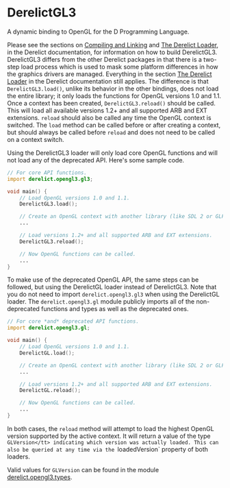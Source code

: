 DerelictGL3
===========

A dynamic binding to OpenGL for the D Programming Language.

Please see the sections on [Compiling and Linking][1] and [The Derelict Loader][2], in the Derelict documentation, for information on how to build DerelictGL3. DerelictGL3 differs from the other Derelict packages in that there is a two-step load process which is used to mask some platform differences in how the graphics drivers are managed. Everything in the section [The Derelict Loader][2] in the Derelict documentation still applies. The difference is that `DerelictGL3.load()`, unlike its behavior in the other bindings, does not load the entire library; it only loads the functions for OpenGL versions 1.0 and 1.1. Once a context has been created, `DerelictGL3.reload()` should be called. This will load all available versions 1.2+ and all supported ARB and EXT extensions. `reload` should also be called any time the OpenGL context is switched. The `load` method can be called before or after creating a context, but should always be called before `reload` and does not need to be called on a context switch.

Using the DerelictGL3 loader will only load core OpenGL functions and will not load any of the deprecated API. Here's some sample code.

```D
// For core API functions.
import derelict.opengl3.gl3;

void main() {
    // Load OpenGL versions 1.0 and 1.1.
    DerelictGL3.load();

    // Create an OpenGL context with another library (like SDL 2 or GLFW 3)
    ...

    // Load versions 1.2+ and all supported ARB and EXT extensions.
    DerelictGL3.reload();

    // Now OpenGL functions can be called.
    ...
}
```

To make use of the deprecated OpenGL API, the same steps can be followed, but using the DerelictGL loader instead of DerelictGL3. Note that you do not need to import `derelict.opengl3.gl3` when using the DerelictGL loader. The `derelict.opengl3.gl` module publicly imports all of the non-deprecated functions and types as well as the deprecated ones.
```D
// For core *and* deprecated API functions.
import derelict.opengl3.gl;

void main() {
    // Load OpenGL versions 1.0 and 1.1.
    DerelictGL.load();

    // Create an OpenGL context with another library (like SDL 2 or GLFW 3)
    ...

    // Load versions 1.2+ and all supported ARB and EXT extensions.
    DerelictGL.reload();

    // Now OpenGL functions can be called.
    ...
}
```

In both cases, the `reload` method will attempt to load the highest OpenGL version supported by the active context. It will return a value of the type `GLVersion</tt> indicating which version was actually loaded. This can also be queried at any time via the `loadedVersion` property of both loaders.

Valid values for `GLVersion` can be found in the module [derelict.opengl3.types][3].

[1]: http://derelictorg.github.io/building/overview/
[2]: http://derelictorg.github.io/loading/loader/
[3]: https://github.com/DerelictOrg/DerelictGL3/blob/master/source/derelict/opengl3/types.d#L89

